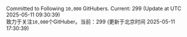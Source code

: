 Committed to Following `10,000` GitHubers. Current: <!-- FOLLOWING_COUNT -->299<!-- FOLLOWING_COUNT --> (Update at UTC <!-- LAST_UPDATED -->2025-05-11 09:30:39<!-- LAST_UPDATED -->)<br>
致力于关注`10,000`个GitHuber。当前：<!-- FOLLOWING_COUNT -->299<!-- FOLLOWING_COUNT --> (更新于北京时间 <!-- LAST_UPDATED_CST -->2025-05-11 17:30:39<!-- LAST_UPDATED_CST -->)
